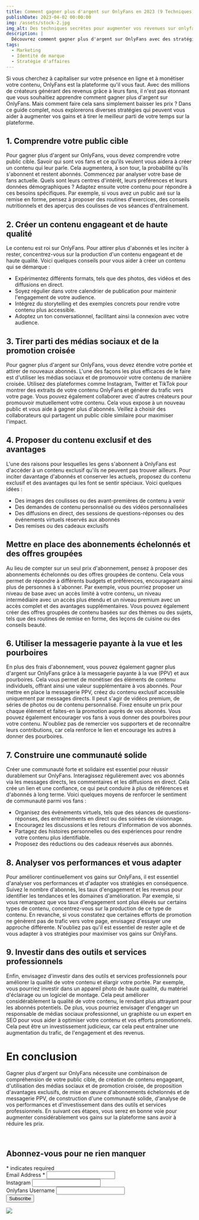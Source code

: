 ```yaml
---
title: Comment gagner plus d'argent sur OnlyFans en 2023 (9 Techniques)
publishDate: 2023-04-02 00:00:00
img: /assets/stock-2.jpg
img_alt: Des techniques secrètes pour augmenter vos revenues sur onlyfans
description: |
  Découvrez comment gagner plus d'argent sur OnlyFans avec des stratégies éprouvées, du contenu engageant et des conseils d'experts pour booster vos revenus.
tags:
  - Marketing
  - Identité de marque
  - Stratégie d'affaires
---
```


Si vous cherchez à capitaliser sur votre présence en ligne et à monétiser votre contenu, OnlyFans est la plateforme qu'il vous faut. Avec des millions de créateurs générant des revenus grâce à leurs fans, il n'est pas étonnant que vous souhaitiez apprendre comment gagner plus d'argent sur OnlyFans. Mais comment faire cela sans simplement baisser les prix ? Dans ce guide complet, nous explorerons diverses stratégies qui peuvent vous aider à augmenter vos gains et à tirer le meilleur parti de votre temps sur la plateforme.

## 1. Comprendre votre public cible

Pour gagner plus d'argent sur OnlyFans, vous devez comprendre votre public cible. Savoir qui sont vos fans et ce qu'ils veulent vous aidera à créer un contenu qui leur parle. Cela augmentera, à son tour, la probabilité qu'ils s'abonnent et restent abonnés.
Commencez par analyser votre base de fans actuelle. Quels sont leurs centres d'intérêt, leurs préférences et leurs données démographiques ? Adaptez ensuite votre contenu pour répondre à ces besoins spécifiques. Par exemple, si vous avez un public axé sur la remise en forme, pensez à proposer des routines d'exercices, des conseils nutritionnels et des aperçus des coulisses de vos séances d'entraînement.

## 2. Créer un contenu engageant et de haute qualité
Le contenu est roi sur OnlyFans. Pour attirer plus d'abonnés et les inciter à rester, concentrez-vous sur la production d'un contenu engageant et de haute qualité. Voici quelques conseils pour vous aider à créer un contenu qui se démarque :
- Expérimentez différents formats, tels que des photos, des vidéos et des diffusions en direct.
- Soyez régulier dans votre calendrier de publication pour maintenir l'engagement de votre audience.
- Intégrez du storytelling et des exemples concrets pour rendre votre contenu plus accessible.
- Adoptez un ton conversationnel, facilitant ainsi la connexion avec votre audience.

## 3. Tirer parti des médias sociaux et de la promotion croisée
Pour gagner plus d'argent sur OnlyFans, vous devez étendre votre portée et attirer de nouveaux abonnés. L'une des façons les plus efficaces de le faire est d'utiliser les médias sociaux et de promouvoir votre contenu de manière croisée. Utilisez des plateformes comme Instagram, Twitter et TikTok pour montrer des extraits de votre contenu OnlyFans et générer du trafic vers votre page.
Vous pouvez également collaborer avec d'autres créateurs pour promouvoir mutuellement votre contenu. Cela vous expose à un nouveau public et vous aide à gagner plus d'abonnés. Veillez à choisir des collaborateurs qui partagent un public cible similaire pour maximiser l'impact.

## 4. Proposer du contenu exclusif et des avantages
L'une des raisons pour lesquelles les gens s'abonnent à OnlyFans est d'accéder à un contenu exclusif qu'ils ne peuvent pas trouver ailleurs. Pour inciter davantage d'abonnés et conserver les actuels, proposez du contenu exclusif et des avantages qui les font se sentir spéciaux. Voici quelques idées :
- Des images des coulisses ou des avant-premières de contenu à venir
- Des demandes de contenu personnalisé ou des vidéos personnalisées
- Des diffusions en direct, des sessions de questions-réponses ou des événements virtuels réservés aux abonnés
- Des remises ou des cadeaux exclusifs

## Mettre en place des abonnements échelonnés et des offres groupées
Au lieu de compter sur un seul prix d'abonnement, pensez à proposer des abonnements échelonnés ou des offres groupées de contenu. Cela vous permet de répondre à différents budgets et préférences, encourageant ainsi plus de personnes à s'abonner.
Par exemple, vous pourriez proposer un niveau de base avec un accès limité à votre contenu, un niveau intermédiaire avec un accès plus étendu et un niveau premium avec un accès complet et des avantages supplémentaires. Vous pouvez également créer des offres groupées de contenu basées sur des thèmes ou des sujets, tels que des routines de remise en forme, des leçons de cuisine ou des conseils beauté.

## 6. Utiliser la messagerie payante à la vue et les pourboires
En plus des frais d'abonnement, vous pouvez également gagner plus d'argent sur OnlyFans grâce à la messagerie payante à la vue (PPV) et aux pourboires. Cela vous permet de monétiser des éléments de contenu individuels, offrant ainsi une valeur supplémentaire à vos abonnés.
Pour mettre en place la messagerie PPV, créez du contenu exclusif accessible uniquement par messages directs. Il peut s'agir de vidéos premium, de séries de photos ou de contenu personnalisé. Fixez ensuite un prix pour chaque élément et faites-en la promotion auprès de vos abonnés. Vous pouvez également encourager vos fans à vous donner des pourboires pour votre contenu. N'oubliez pas de remercier vos supporters et de reconnaître leurs contributions, car cela renforce le lien et encourage les autres à donner des pourboires.

## 7. Construire une communauté solide
Créer une communauté forte et solidaire est essentiel pour réussir durablement sur OnlyFans. Interagissez régulièrement avec vos abonnés via les messages directs, les commentaires et les diffusions en direct. Cela crée un lien et une confiance, ce qui peut conduire à plus de références et d'abonnés à long terme.
Voici quelques moyens de renforcer le sentiment de communauté parmi vos fans :
- Organisez des événements virtuels, tels que des séances de questions-réponses, des entraînements en direct ou des soirées de visionnage.
- Encouragez les discussions et les retours d'information de vos abonnés.
- Partagez des histoires personnelles ou des expériences pour rendre votre contenu plus identifiable.
- Proposez des réductions ou des cadeaux réservés aux abonnés.

## 8. Analyser vos performances et vous adapter
Pour améliorer continuellement vos gains sur OnlyFans, il est essentiel d'analyser vos performances et d'adapter vos stratégies en conséquence. Suivez le nombre d'abonnés, les taux d'engagement et les revenus pour identifier les tendances et les domaines d'amélioration.
Par exemple, si vous remarquez que vos taux d'engagement sont plus élevés sur certains types de contenu, concentrez-vous sur la production de ce type de contenu. En revanche, si vous constatez que certaines efforts de promotion ne génèrent pas de trafic vers votre page, envisagez d'essayer une approche différente.
N'oubliez pas qu'il est essentiel de rester agile et de vous adapter à vos stratégies pour maximiser vos gains sur OnlyFans.

## 9. Investir dans des outils et services professionnels
Enfin, envisagez d'investir dans des outils et services professionnels pour améliorer la qualité de votre contenu et élargir votre portée. Par exemple, vous pourriez investir dans un appareil photo de haute qualité, du matériel d'éclairage ou un logiciel de montage. Cela peut améliorer considérablement la qualité de votre contenu, le rendant plus attrayant pour les abonnés potentiels.
De plus, vous pourriez envisager d'engager un responsable de médias sociaux professionnel, un graphiste ou un expert en SEO pour vous aider à optimiser votre contenu et vos efforts promotionnels. Cela peut être un investissement judicieux, car cela peut entraîner une augmentation du trafic, de l'engagement et des revenus.

# En conclusion
Gagner plus d'argent sur OnlyFans nécessite une combinaison de compréhension de votre public cible, de création de contenu engageant, d'utilisation des médias sociaux et de promotion croisée, de proposition d'avantages exclusifs, de mise en œuvre d'abonnements échelonnés et de messagerie PPV, de construction d'une communauté solide, d'analyse de vos performances et d'investissement dans des outils et services professionnels. En suivant ces étapes, vous serez en bonne voie pour augmenter considérablement vos gains sur la plateforme sans avoir à réduire les prix.



<br>
<main class="wrapper stack gap-20 lg:gap-48">
			<section class="section with-background with-cta">
      <!-- Begin Mailchimp Signup Form -->
  <link href="//cdn-images.mailchimp.com/embedcode/classic-071822.css" rel="stylesheet" type="text/css">

  <div id="mc_embed_signup">
    <form action="https://netlify.us14.list-manage.com/subscribe/post?u=c4f00451a5fcfb96396e3e183&amp;id=ab2054ae6a&amp;f_id=001271e0f0" method="post" id="mc-embedded-subscribe-form" name="mc-embedded-subscribe-form" class="validate" target="_blank" novalidate>
        <div id="mc_embed_signup_scroll">
        <h2>Abonnez-vous pour ne rien manquer</h2>
        <div class="indicates-required"><span class="asterisk">*</span> indicates required</div>
<div class="mc-field-group">
	<label for="mce-EMAIL">Email Address  <span class="asterisk">*</span>
</label>
	<input type="email" value="" name="EMAIL" class="required email" id="mce-EMAIL" required>
	<span id="mce-EMAIL-HELPERTEXT" class="helper_text"></span>
</div>
<div class="mc-field-group">
	<label for="mce-FNAME">Instagram </label>
	<input type="text" value="" name="FNAME" class="" id="mce-FNAME">
	<span id="mce-FNAME-HELPERTEXT" class="helper_text"></span>
</div>
<div class="mc-field-group">
	<label for="mce-LNAME">Onlyfans Username </label>
	<input type="text" value="" name="LNAME" class="" id="mce-LNAME">
	<span id="mce-LNAME-HELPERTEXT" class="helper_text"></span>
</div>
<div hidden="true"><input type="hidden" name="tags" value="7363801"></div>
	<div id="mce-responses" class="clear foot">
		<div class="response" id="mce-error-response" style="display:none"></div>
		<div class="response" id="mce-success-response" style="display:none"></div>
	</div>    <!-- real people should not fill this in and expect good things - do not remove this or risk form bot signups-->
    <div style="position: absolute; left: -5000px;" aria-hidden="true"><input type="text" name="b_c4f00451a5fcfb96396e3e183_ab2054ae6a" tabindex="-1" value=""></div>
        <div class="optionalParent">
            <div class="clear foot">
                <input type="submit" value="Subscribe" name="subscribe" id="mc-embedded-subscribe" class="button">
                <p class="brandingLogo"><a href="http://eepurl.com/ioelaU" title="Mailchimp - email marketing made easy and fun"><img src="https://eep.io/mc-cdn-images/template_images/branding_logo_text_light_dtp.svg"></a></p>
            </div>
        </div>
    </div>
</form>
</div>
<script type='text/javascript' src='//s3.amazonaws.com/downloads.mailchimp.com/js/mc-validate.js'></script><script type='text/javascript'>(function($) {window.fnames = new Array(); window.ftypes = new Array();fnames[0]='EMAIL';ftypes[0]='email';fnames[1]='FNAME';ftypes[1]='text';fnames[2]='LNAME';ftypes[2]='text';fnames[3]='ADDRESS';ftypes[3]='address';fnames[4]='PHONE';ftypes[4]='phone';fnames[5]='BIRTHDAY';ftypes[5]='birthday';}(jQuery));var $mcj = jQuery.noConflict(true);</script>
<!--End mc_embed_signup-->
</section>
</main>